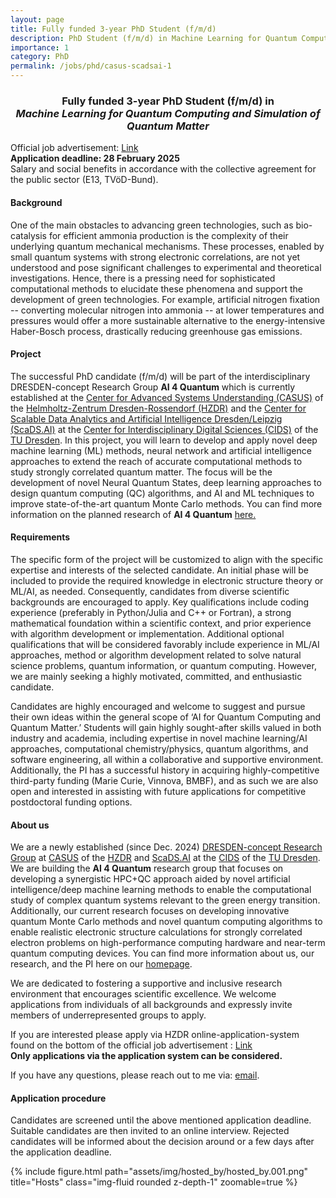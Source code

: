 ```yaml
---
layout: page
title: Fully funded 3-year PhD Student (f/m/d)
description: PhD Student (f/m/d) in Machine Learning for Quantum Computing and Simulation of Quantum Matter
importance: 1
category: PhD
permalink: /jobs/phd/casus-scadsai-1
---
```


<h3><center>
Fully funded 3-year PhD Student (f/m/d) in <br>
<i>
Machine Learning for Quantum Computing and Simulation of Quantum Matter
 </i>
 </center>
</h3>

Official job advertisement: <a href='https://www.hzdr.de/db/Cms?pNid=490&pLang=en&pOid=73894'>Link</a> <br>
<b>Application deadline: 28 February 2025</b> <br>
Salary and social benefits in accordance with the collective agreement for the public sector (E13, TVöD-Bund).

<h4> Background </h4>
One of the main obstacles to advancing green technologies, such as bio-catalysis for efficient ammonia production is the complexity of their underlying quantum mechanical mechanisms. These processes, enabled by small quantum systems with strong electronic correlations, are not yet understood and pose significant challenges to experimental and theoretical investigations. Hence, there is a pressing need for sophisticated computational methods to elucidate these phenomena and support the development of green technologies. For example, artificial nitrogen fixation -- converting molecular nitrogen into ammonia -- at lower temperatures and pressures would offer a more sustainable alternative to the energy-intensive Haber-Bosch process, drastically reducing greenhouse gas emissions.

<h4> Project </h4>
The successful PhD candidate (f/m/d) will be part of the interdisciplinary DRESDEN-concept Research Group <b>AI 4 Quantum</b> which is currently established at the <a href='https://www.casus.science/'>Center for Advanced Systems Understanding (CASUS)</a> of the <a href='https://www.hzdr.de/db/Cms?pNid=0'>Helmholtz-Zentrum Dresden-Rossendorf (HZDR)</a> and the <a href='https://scads.ai/'>Center for Scalable Data Analytics and Artificial Intelligence Dresden/Leipzig (ScaDS.AI)</a> at the <a href='https://tu-dresden.de/cids'>Center for Interdiscip­linary Digital Sciences (CIDS)</a> of the <a href='https://tu-dresden.de/'>TU Dresden</a>. 
In this project, you will learn to develop and apply novel deep machine learning (ML) methods, neural network and artificial intelligence approaches to extend the reach of accurate computational methods to study strongly correlated quantum matter. 
The focus will be the development of novel Neural Quantum States, deep learning approaches to design quantum computing (QC) algorithms, and AI and ML techniques to improve state-of-the-art quantum Monte Carlo methods.
You can find more information on the planned research of <b>AI 4 Quantum</b> <a href='/projects/ai4quantum/'> here.</a> 

<h4> Requirements </h4>
The specific form of the project will be customized to align with the specific expertise and interests of the selected candidate. An initial phase will be included to provide the required knowledge in electronic structure theory or ML/AI, as needed. Consequently, candidates from diverse scientific backgrounds are encouraged to apply. Key qualifications include coding experience (preferably in Python/Julia and C++ or Fortran), a strong mathematical foundation within a scientific context, and prior experience with algorithm development or implementation. Additional optional qualifications that will be considered favorably include experience in  ML/AI approaches, method or algorithm development related to solve natural science problems, quantum information, or quantum computing. However, we are mainly seeking a highly motivated, committed, and enthusiastic candidate. 

Candidates are highly encouraged and welcome to suggest and pursue their own ideas within the general scope of ‘AI for Quantum Computing and Quantum Matter.’ Students will gain highly sought-after skills valued in both industry and academia, including expertise in novel machine learning/AI approaches, computational chemistry/physics, quantum algorithms, and software engineering, all within a collaborative and supportive environment.
Additionally, the PI has a successful history in acquiring highly-competitive third-party funding (Marie Curie, Vinnova, BMBF), and as such we are also open and interested in assisting with future applications for competitive postdoctoral funding options. 

<h4> About us </h4>
We are a newly established (since Dec. 2024) <a href='https://dresden-concept.de/dresden-concept-research-groups/'>DRESDEN-concept Research Group</a> at <a href='https://www.casus.science/'>CASUS</a> of the <a href='https://www.hzdr.de/db/Cms?pNid=0'>HZDR</a> and <a href='https://scads.ai/'>ScaDS.AI</a> at the <a href='https://tu-dresden.de/cids'>CIDS</a> of the <a href='https://tu-dresden.de/'>TU Dresden</a>. 
We are building the <b>AI 4 Quantum</b> research group that focuses on developing a synergistic HPC+QC approach aided by novel artificial intelligence/deep machine learning methods to enable the computational study of complex quantum systems relevant to the green energy transition. 
Additionally, our current research focuses on developing innovative quantum Monte Carlo methods and novel quantum computing algorithms to enable realistic electronic structure calculations for strongly correlated electron problems on high-performance computing hardware and near-term quantum computing devices.
You can find more information about us, our research, and the PI here on our <a href='https://dobrautz.github.io/'>homepage</a>. 

We are dedicated to fostering a supportive and inclusive research environment that encourages scientific excellence. We welcome applications from individuals of all backgrounds and expressly invite members of underrepresented groups to apply.

If you are interested please apply via HZDR online-application-system found on the bottom of the official job advertisement : <a href='https://www.hzdr.de/db/Cms?pNid=490&pLang=en&pOid=73894'>Link</a> <br>
<b>Only applications via the application system can be considered. </b>

If you have any questions, please reach out to me via: 
<a href="mailto:w.dobrautz@hzdr.de?subject=Questions regarding AI4Quantum-PhD ad">email</a>. 

<h4>Application procedure</h4>
Candidates are screened until the above mentioned application deadline. Suitable candidates are then invited to an online interview. Rejected candidates will be informed about the decision around or a few days after the application deadline.  

{% include figure.html path="assets/img/hosted_by/hosted_by.001.png" title="Hosts" class="img-fluid rounded z-depth-1" zoomable=true %}

